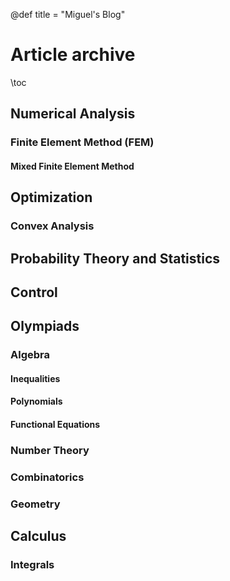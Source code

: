 @def title = "Miguel's Blog"
# Article archive
\toc
## Numerical Analysis
### Finite Element Method (FEM)
#### Mixed Finite Element Method
## Optimization
### Convex Analysis
## Probability Theory and Statistics
## Control
## Olympiads
### Algebra
#### Inequalities
#### Polynomials
#### Functional Equations
### Number Theory
### Combinatorics
### Geometry
## Calculus
### Integrals